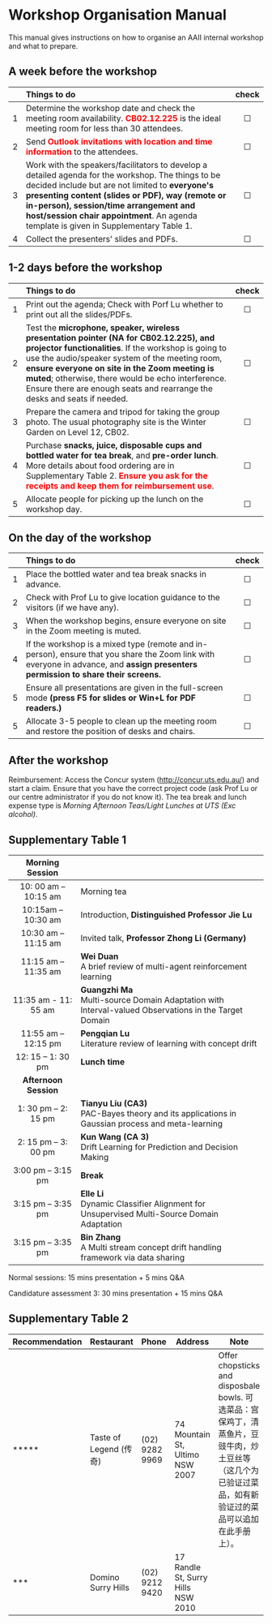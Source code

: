 # **Workshop Organisation Manual**

This manual gives instructions on how to organise an AAII internal workshop and what to prepare. 

## **A week before the workshop**
||Things to do|check|
|:---:|:---|:---:|
|1|Determine the workshop date and check the meeting room availability. <span style="color:red">**CB02.12.225**</span> is the ideal meeting room for less than 30 attendees.|&#x2610;|
|2|Send <span style="color:red">**Outlook invitations with location and time information**</span> to the attendees.|&#x2610;|
|3|Work with the speakers/facilitators to develop a detailed agenda for the workshop. The things to be decided include but are not limited to **everyone's presenting content (slides or PDF), way (remote or in-person), session/time arrangement and host/session chair appointment**. An agenda template is given in Supplementary Table 1.|&#x2610;|
|4|Collect the presenters' slides and PDFs.|&#x2610;|

## **1-2 days before the workshop**
||Things to do|check|
|:---:|:---|:---:|
|1|Print out the agenda; Check with Porf Lu whether to print out all the slides/PDFs.|&#x2610;|
|2|Test the **microphone, speaker, wireless presentation pointer (NA for CB02.12.225), and projector functionalities**. If the workshop is going to use the audio/speaker system of the meeting room, **ensure everyone on site in the Zoom meeting is muted**; otherwise, there would be echo interference. Ensure there are enough seats and rearrange the desks and seats if needed.|&#x2610;|
|3|Prepare the camera and tripod for taking the group photo. The usual photography site is the Winter Garden on Level 12, CB02.|&#x2610;|
|4|Purchase **snacks, juice, disposable cups and bottled water for tea break**, and **pre-order lunch**. More details about food ordering are in Supplementary Table 2. <span style="color:red">**Ensure you ask for the receipts and keep them for reimbursement use**</span>. |&#x2610;|
|5|Allocate people for picking up the lunch on the workshop day.|&#x2610;|

## **On the day of the workshop**
||Things to do|check|
|:---:|:---|:---:|
|1|Place the bottled water and tea break snacks in advance.|&#x2610;|
|2|Check with Prof Lu to give location guidance to the visitors (if we have any).|&#x2610;|
|3|When the workshop begins, ensure everyone on site in the Zoom meeting is muted.|&#x2610;|
|4|If the workshop is a mixed type (remote and in-person), ensure that you share the Zoom link with everyone in advance, and **assign presenters permission to share their screens.**|&#x2610;|
|5|Ensure all presentations are given in the full-screen mode **(press F5 for slides or Win+L for PDF readers.)**|&#x2610;|
|5|Allocate 3-5 people to clean up the meeting room and restore the position of desks and chairs.|&#x2610;|

## **After the workshop**
Reimbursement: Access the Concur system (http://concur.uts.edu.au/) and start a claim. Ensure that you have the correct project code (ask Prof Lu or our centre administrator if you do not know it). The tea break and lunch expense type is *Morning Afternoon Teas/Light Lunches at UTS (Exc alcohol)*.

## **Supplementary Table 1**

|**Morning Session**||
|:---:|:---|
|10: 00 am – 10:15 am|Morning tea|
|10:15am – 10:30 am|Introduction, **Distinguished Professor Jie Lu**|
|10:30 am – 11:15 am|Invited talk, **Professor Zhong Li (Germany)**|
|11:15 am – 11:35 am|**Wei Duan** <br>A brief review of multi-agent reinforcement learning|
|11:35 am - 11: 55 am|**Guangzhi Ma**<br>Multi-source Domain Adaptation with Interval-valued Observations in the Target Domain|
|11:55 am – 12:15 pm|**Pengqian Lu**<br>Literature review of learning with concept drift|
|12: 15 – 1: 30 pm|**Lunch time**|
|**Afternoon Session**||
|1: 30 pm – 2: 15 pm|**Tianyu Liu (CA3)**<br>PAC-Bayes theory and its applications in Gaussian process and meta-learning|
|2: 15 pm – 3: 00 pm|**Kun Wang (CA 3)**<br>Drift Learning for Prediction and Decision Making|
|3:00 pm – 3:15 pm|**Break**|
|3:15 pm – 3:35 pm|**Elle Li**<br>Dynamic Classifier Alignment for Unsupervised Multi-Source Domain Adaptation|
|3:15 pm – 3:35 pm|**Bin Zhang**<br>A Multi stream concept drift handling framework via data sharing|

Normal sessions: 15 mins presentation + 5 mins Q&A

Candidature assessment 3: 30 mins presentation + 15 mins Q&A

## **Supplementary Table 2**

|Recommendation|Restaurant|Phone|Address|Note|
|:---|:---|---|---|---|
|*****|Taste of Legend (传奇)|(02) 9282 9969|74 Mountain St, Ultimo NSW 2007|Offer chopsticks and disposbale bowls. 可选菜品：宫保鸡丁，清蒸鱼片，豆豉牛肉，炒土豆丝等（这几个为已验证过菜品，如有新验证过的菜品可以追加在此手册上）。
|***|Domino Surry Hills|(02) 9212 9420|17 Randle St, Surry Hills NSW 2010|





